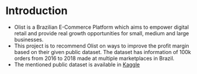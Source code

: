 # Introduction
- Olist is a Brazilian E-Commerce Platform which aims to empower digital retail and provide real growth opportunities for small, medium and large businesses.
- This project is to recommend Olist on ways to improve the profit margin based on their given public dataset. The dataset has information of 100k orders from 2016 to 2018 made at multiple marketplaces in Brazil.
- The mentioned public dataset is available in [Kaggle](https://www.kaggle.com/datasets/olistbr/brazilian-ecommerce)
